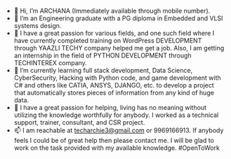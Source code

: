 - 👋 Hi, I’m ARCHANA (Immediately available through mobile number).
- 👀 I’m an Engineering graduate with a PG diploma in Embedded and VLSI systems design.
- 💞️ I have a great passion for various fields, and one such field where I have currently completed training on WordPress DEVELOPMENT through YAAZLI TECHY company helped me get a job. Also, I am getting an internship in the field of PYTHON DEVELOPMENT through TECHINTEREX company.
- 🌱 I’m currently learning full stack development, Data Science, CyberSecurity, Hacking with Python code, and game development with C# and others like CATIA, ANSYS, DJANGO, etc. to develop a project that automatically stores pieces of information from any kind of huge data. 
- 💞️ I have a great passion for helping, living has no meaning without utilizing the knowledge worthfully for anybody. I worked as a technical support, trainer, consultant, and CSR project.
- 📫 I am reachable at techarchie3@gmail.com or 9969166913. If anybody feels I could be of great help then please contact me. I will be glad to work on the task provided with my available knowledge.
#OpenToWork
<!---
Arcarch4/Arcarch4 is a ✨ special ✨ repository because its `README.md` (this file) appears on your GitHub profile.
You can click the Preview link to take a look at your changes.--->





